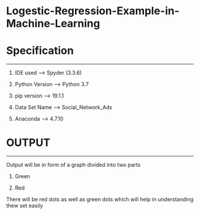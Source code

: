 # Logestic-Regression-Example-in-Machine-Learning

# Specification
-------------------------------------------------------------------------

1. IDE used --> Spyder (3.3.6)

2. Python Version --> Python 3.7

3. pip version --> 19.1.1
 
4. Data Set Name --> Social_Network_Ads

5. Anaconda --> 4.7.10

# OUTPUT 
--------------------------------------------------------------------------------------
Output will be in form of a graph divided into two parts 

1. Green 

2. Red

There will be red dots as well as green dots which will help in understanding thew set easily
